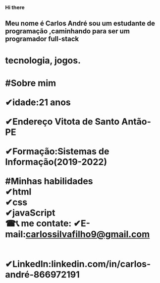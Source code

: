 ### Hi there  
## Meu nome é Carlos André sou um estudante de programação ,caminhando para ser um programador full-stack
<h1> tecnologia, jogos.<h1>
 
 
 #Sobre mim
 <P>
✔idade:21 anos
 <p>
 ✔Endereço Vitota de Santo Antão-PE
  <P>
 ✔Formação:Sistemas de Informação(2019-2022)
<P>
 
 #Minhas habilidades
 <br>
 ✔html
 <br>
 ✔css
 <br>
 ✔javaScript
 <br>
  ☎📞 me contate:
✔E-mail:carlossilvafilho9@gmail.com

<br>
✔Linkedln:linkedin.com/in/carlos-andré-866972191 

<br>

